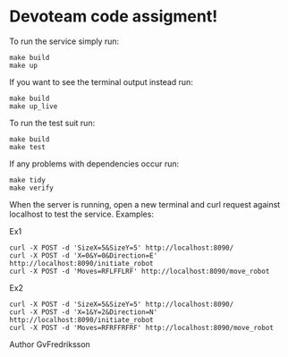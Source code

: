 # Devoteam code assigment!

To run the service simply run:
```
make build
make up
```
If you want to see the terminal output instead run:
```
make build
make up_live
```

To run the test suit run:
```
make build
make test
```

If any problems with dependencies occur run:
```
make tidy
make verify
```


When the server is running, open a new terminal and curl request against localhost to test the service. Examples:

Ex1
```
curl -X POST -d 'SizeX=5&SizeY=5' http://localhost:8090/
curl -X POST -d 'X=0&Y=0&Direction=E' http://localhost:8090/initiate_robot
curl -X POST -d 'Moves=RFLFFLRF' http://localhost:8090/move_robot
```

Ex2
```
curl -X POST -d 'SizeX=5&SizeY=5' http://localhost:8090/
curl -X POST -d 'X=1&Y=2&Direction=N' http://localhost:8090/initiate_robot
curl -X POST -d 'Moves=RFRFFRFRF' http://localhost:8090/move_robot
```


Author GvFredriksson
